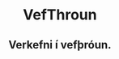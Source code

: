 <div align="center">

<h1>VefThroun</h1>

</div>

 <div align="center">

<h2>Verkefni í vefþróun.</h2>

</div>